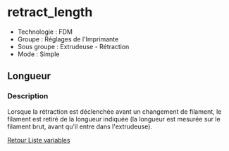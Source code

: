 # retract_length

* Technologie : FDM
* Groupe : Réglages de l'Imprimante
* Sous groupe : Extrudeuse - Rétraction
* Mode : Simple

## Longueur

### Description

Lorsque la rétraction est déclenchée avant un changement de filament, le filament est retiré de la longueur indiquée (la longueur est mesurée sur le filament brut, avant qu'il entre dans l'extrudeuse).

[Retour Liste variables](variable_list.md)